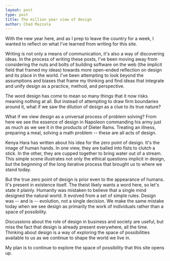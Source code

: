 ```yaml
---
layout: post
type: post
title: The million year view of design
author: Chad Mazzola
---
```


With the new year here, and as I prep to leave the country for a week, I wanted to reflect on what I've learned from writing for this site.

Writing is not only a means of communication, it's also a way of discovering ideas. In the process of writing these posts, I've been moving away from considering the nuts and bolts of building software on the web (the implicit field that framed my ideas) towards more open-ended reflection on design and its place in the world. I've been attempting to look beyond the assumptions and biases that frame my thinking and find ideas that integrate and unify design as a practice, method, and perspective.

The word design has come to mean so many things that it now risks meaning nothing at all. But instead of attempting to draw firm boundaries around it, what if we saw the dilution of design as a clue to its true nature?

What if we view design as a universal process of problem solving? From here we see the essence of design in Napoleon commanding his army just as much as we see it in the products of Dieter Rams. Treating an illness, preparing a meal, solving a math problem -- these are all acts of design.

Kenya Hara has written about his idea for the zero point of design. It's the image of human hands. In one view, they are balled into fists to clutch a stick. In the other, they are cupped together to bring water out of a stream. This simple scene illustrates not only the ethical questions implicit in design, but the beginning of the long iterative process that brought us to where we stand today.

But the true zero point of design is prior even to the appearance of humans. It's present in existence itself. The theist likely wants a word here, so let's state it plainly. Humanity was mistaken to believe that a single mind designed the natural world. It evolved from a set of simple rules. Design was -- and is -- evolution, not a single decision. We make the same mistake today when we see design as primarily the work of individuals rather than a space of possibility. 

Discussions about the role of design in business and society are useful, but miss the fact that design is already present everywhere, all the time. Thinking about design is a way of exploring the space of possibilities available to us as we continue to shape the world we live in.

My plan is to continue to explore the space of possibility that this site opens up.
